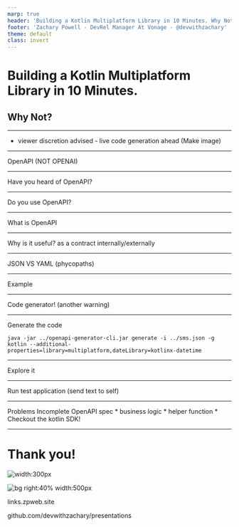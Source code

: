 ```yaml
---
marp: true
header: 'Building a Kotlin Multiplatform Library in 10 Minutes. Why Not?'
footer: 'Zachary Powell - DevRel Manager At Vonage - @devwithzachary'
theme: default
class: invert
---
```


# Building a Kotlin Multiplatform Library in 10 Minutes. 
## Why Not?

---

* viewer discretion advised - live code generation ahead (Make image)

---

OpenAPI 
(NOT OPENAI)

---

Have you heard of OpenAPI?

---

Do you use OpenAPI?

---

What is OpenAPI

---

Why is it useful? as a contract internally/externally

---

JSON VS YAML (phycopaths)

---

Example

---

Code generator! (another warning)

---

Generate the code

```java -jar ../openapi-generator-cli.jar generate -i ../sms.json -g kotlin --additional-properties=library=multiplatform,dateLibrary=kotlinx-datetime```

---

Explore it

---

Run test application (send text to self)

---

Problems
 Incomplete OpenAPI spec
    * business logic
    * helper function
    * Checkout the kotlin SDK!

---

# Thank you!

![width:300px](images/me.png) 

![bg right:40% width:500px](images/qr.png)

links.zpweb.site

github.com/devwithzachary/presentations
